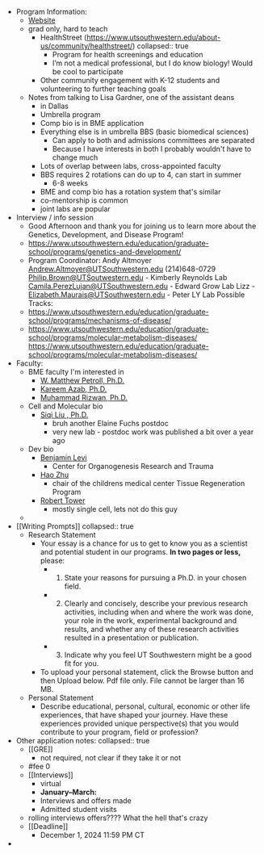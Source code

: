- Program Information:
	- [Website](https://www.utsouthwestern.edu/education/graduate-school/application-and-admissions/basic-sciences.html)
	- grad only, hard to teach
		- HealthStreet (https://www.utsouthwestern.edu/about-us/community/healthstreet/)
		  collapsed:: true
			- Program for health screenings and education
			- I’m not a medical professional, but I do know biology! Would be cool to participate
		- Other community engagement with K-12 students and volunteering to further teaching goals
	- Notes from talking to Lisa Gardner, one of the assistant deans
		- in Dallas
		- Umbrella program
		- Comp bio is in BME application
		- Everything else is in umbrella BBS (basic biomedical sciences)
			- Can apply to both and admissions committees are separated
			- Because I have interests in both I probably wouldn't have to change much
		- Lots of overlap between labs, cross-appointed faculty
		- BBS requires 2 rotations can do up to 4, can start in summer
			- 6-8 weeks
		- BME and comp bio has a rotation system that's similar
		- co-mentorship is common
		- joint labs are popular
- Interview / info session
	- Good Afternoon and thank you for joining us to learn more about the Genetics, Development, and Disease Program!
	- https://www.utsouthwestern.edu/education/graduate-school/programs/genetics-and-development/
	- Program Coordinator: Andy Altmoyer
	  Andrew.Altmoyer@UTSouthwestern.edu
	  (214)648-0729
	  Philip.Brown@UTSoutwestern.edu - Kimberly Reynolds Lab
	  Camila.PerezLujan@UTSouthwestern.edu - Edward Grow Lab
	  Lizz - Elizabeth.Maurais@UTSouthwestern.edu - Peter LY Lab
	  Possible Tracks:
	- https://www.utsouthwestern.edu/education/graduate-school/programs/mechanisms-of-disease/
	- https://www.utsouthwestern.edu/education/graduate-school/programs/molecular-metabolism-diseases/ https://www.utsouthwestern.edu/education/graduate-school/programs/molecular-metabolism-diseases/
- Faculty:
	- BME faculty I'm interested in
		- [W. Matthew Petroll, Ph.D.](https://profiles.utsouthwestern.edu/profile/15671/?_ga=2.37906400.2141188467.1670444942-2030558487.1669062189)
		- [Kareem Azab, Ph.D.](https://profiles.utsouthwestern.edu/profile/212311/abd-el-kareem-azab.html)
		- [Muhammad Rizwan, Ph.D.](https://profiles.utsouthwestern.edu/profile/230758/muhammad-rizwan.html?_ga=2.34651553.1431091962.1666626000-912785567.1663946212)
	- Cell and Molecular bio
		- [Siqi Liu , Ph.D.](https://www.siqiliulab.org/)
			- bruh another Elaine Fuchs postdoc
			- very new lab - postdoc work was published a bit over a year ago
	- Dev bio
		- [Benjamin Levi](https://levilaboratory.com/)
			- Center for Organogenesis Research and Trauma
		- [Hao Zhu](https://cri.utsw.edu/faculty/hao-zhu/)
			- chair of the childrens medical center Tissue Regeneration Program
		- [Robert Tower](https://labs.utsouthwestern.edu/tower-lab)
			- mostly single cell, lets not do this guy
	-
- [[Writing Prompts]]
  collapsed:: true
	- Research Statement
		- Your essay is a chance for us to get to know you as a scientist and potential student in our programs. **In two pages or less,** please:
			- 1. State your reasons for pursuing a Ph.D. in your chosen field.
			- 2. Clearly and concisely, describe your previous research activities,  including when and where the work was done, your role in the work, experimental background and results, and whether any of these research activities resulted in a presentation or publication.
			- 3. Indicate why you feel UT Southwestern might be a good fit for you.
		- To upload your personal statement, click the Browse button and then Upload below. Pdf file only. File cannot be larger than 16 MB.
	- Personal Statement
		- Describe educational, personal, cultural, economic or other life experiences, that have shaped your journey. Have these experiences provided unique perspective(s) that you would contribute to your program, field or profession?
- Other application notes:
  collapsed:: true
	- [[GRE]]
		- not required, not clear if they take it or not
	- #fee 0
	- [[Interviews]]
		- virtual
		- **January–March:**
		- Interviews and offers made
		- Admitted student visits
	- rolling interviews offers???? What the hell that's crazy
	- [[Deadline]]
		- December 1, 2024 11:59 PM CT
-